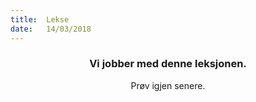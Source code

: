 ```yaml
---
title:  Lekse
date:   14/03/2018
---
```


### <center>Vi jobber med denne leksjonen.</center>
<center>Prøv igjen senere.</center>